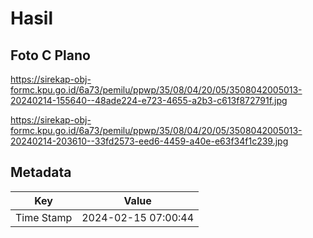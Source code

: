 # Hasil

## Foto C Plano

https://sirekap-obj-formc.kpu.go.id/6a73/pemilu/ppwp/35/08/04/20/05/3508042005013-20240214-155640--48ade224-e723-4655-a2b3-c613f872791f.jpg

https://sirekap-obj-formc.kpu.go.id/6a73/pemilu/ppwp/35/08/04/20/05/3508042005013-20240214-203610--33fd2573-eed6-4459-a40e-e63f34f1c239.jpg


## Metadata

| Key        | Value               |
| ---------- | ------------------- |
| Time Stamp | 2024-02-15 07:00:44 |



